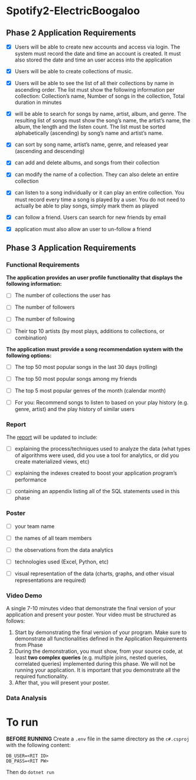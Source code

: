 # Spotify2-ElectricBoogaloo

## Phase 2 Application Requirements
- [X] Users will be able to create new accounts and access via login. The system must record the date and time an account is created. It must also stored the date and time an user access into the application

- [X] Users will be able to create collections of music.

- [X] Users will be able to see the list of all their collections by name in ascending order. The list must show the following information per collection: Collection’s name, Number of songs in the collection, Total duration in minutes

- [X] will be able to search for songs by name, artist, album, and genre. The resulting list of songs must show the song’s name, the artist’s name, the album, the length and the listen count. The list must be sorted alphabetically (ascending) by song’s name and artist’s name.

- [X] can sort by song name, artist’s name, genre, and released year (ascending and descending)

- [X] can add and delete albums, and songs from their collection

- [X] can modify the name of a collection. They can also delete an entire collection

- [x] can listen to a song individually or it can play an entire collection. You must record every time a song is played by a user. You do not need to actually be able to play songs, simply mark them as played

- [X] can follow a friend. Users can search for new friends by email

- [X] application must also allow an user to un-follow a friend

## Phase 3 Application Requirements

### Functional Requirements
**The application provides an user profile functionality that displays the following information:**
- [ ] The number of collections the user has

- [ ] The number of followers

- [ ] The number of following

- [ ] Their top 10 artists (by most plays, additions to collections, or combination)
  
**The application must provide a song recommendation system with the following options:**
- [ ] The top 50 most popular songs in the last 30 days (rolling)

- [ ] The top 50 most popular songs among my friends

- [ ] The top 5 most popular genres of the month (calendar month)

- [ ] For you: Recommend songs to listen to based on your play history (e.g. genre, artist) and the play history of similar users

### Report
The [report](https://www.overleaf.com/3721374731njmxsbfqtjgb) will be updated to include:

- [ ] explaining the process/techniques used to analyze the data (what types of algorithms were used, did you use a tool for analytics, or did you create materialized views, etc)

- [ ] explaining the indexes created to boost your application program’s performance

- [ ] containing an appendix listing all of the SQL statements used in this phase

### Poster
- [ ] your team name

- [ ] the names of all team members

- [ ] the observations from the data analytics

- [ ] technologies used (Excel, Python, etc)

- [ ] visual representation of the data (charts, graphs, and other visual representations are required)

### Video Demo
A single 7-10 minutes video that demonstrate the final version of your application and present your poster. Your video must be structured as follows:

1. Start by demonstrating the final version of your program. Make sure to demonstrate all functionalities defined in the Application Requirements from Phase
2. During the demonstration, you must show, from your source code, at least
   **two complex queries** (e.g. multiple joins, nested queries, correlated queries) implemented during this phase. We will not be running your application. It is important
   that you demonstrate all the required functionality.
3. After that, you will present your poster.

### Data Analysis

# To run
**BEFORE RUNNING**
Create a `.env` file in the same directory as the `c#.csproj` with the following content:
```
DB_USER=<RIT ID>
DB_PASS=<RIT PW>
```
Then do `dotnet run`
